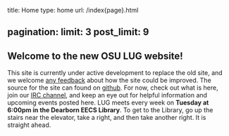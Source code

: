 title: Home
type: home
url: /index{page}.html

pagination:
    limit: 3
    post_limit: 9
---

Welcome to the new OSU LUG website!
-----------------------------------

This site is currently under active development to replace the old site, and we
welcome [any feedback][gh-issues] about how the site could be improved. The
source for the site can found on [github][source]. For now, check out what is
here, join our [IRC channel][irc-guide], and keep an eye out for helpful
information and upcoming events posted here. LUG meets every week on **Tuesday at
6:00pm in the Dearborn EECS Library**. To get to the Library, go up the stairs
near the elevator, take a right, and then take another right. It is straight
ahead.

[gh-issues]: https://github.com/OSULUG/OSULUG-Website/issues
[source]: https://github.com/OSULUG/OSULUG-Website/
[irc-guide]: http://lug.oregonstate.edu/guides/irc/index.html

